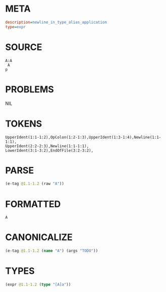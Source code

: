 # META
~~~ini
description=newline_in_type_alias_application
type=expr
~~~
# SOURCE
~~~roc
A:A
 A
p
~~~
# PROBLEMS
NIL
# TOKENS
~~~zig
UpperIdent(1:1-1:2),OpColon(1:2-1:3),UpperIdent(1:3-1:4),Newline(1:1-1:1),
UpperIdent(2:2-2:3),Newline(1:1-1:1),
LowerIdent(3:1-3:2),EndOfFile(3:2-3:2),
~~~
# PARSE
~~~clojure
(e-tag @1.1-1.2 (raw "A"))
~~~
# FORMATTED
~~~roc
A
~~~
# CANONICALIZE
~~~clojure
(e-tag @1.1-1.2 (name "A") (args "TODO"))
~~~
# TYPES
~~~clojure
(expr @1.1-1.2 (type "[A]a"))
~~~
